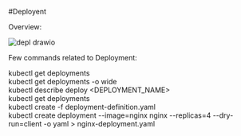 #Deployent

Overview:

![depl drawio](https://github.com/jyotirraval/EKS-Training/assets/31502473/e460e5d4-9a7d-4572-8237-3d05f0a6646c)

Few commands related to Deployment: <br />

kubectl get deployments <br />
kubectl get deployments -o wide <br />
kubectl describe deploy <DEPLOYMENT_NAME> <br />
kubectl get deployments <br />
kubectl create -f deployment-definition.yaml <br />
kubectl create deployment --image=nginx nginx --replicas=4 --dry-run=client -o yaml > nginx-deployment.yaml <br />
